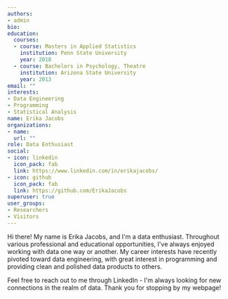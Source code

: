 ```yaml
---
authors:
- admin
bio: 
education:
  courses:
  - course: Masters in Applied Statistics
    institution: Penn State University
    year: 2018
  - course: Bachelors in Psychology, Theatre
    institution: Arizona State University
    year: 2013
email: ""
interests:
- Data Engineering
- Programming
- Statistical Analysis
name: Erika Jacobs
organizations:
- name: 
  url: ""
role: Data Enthusiast
social:
- icon: linkedin
  icon_pack: fab
  link: https://www.linkedin.com/in/erikajacobs/
- icon: github
  icon_pack: fab
  link: https://github.com/ErikaJacobs
superuser: true
user_groups:
- Researchers
- Visitors
---
```


Hi there! My name is Erika Jacobs, and I'm a data enthusiast. Throughout various professional and educational opportunities, I've always enjoyed working with data one way or another. My career interests have recently pivoted toward data engineering, with great interest in programming and providing clean and polished data products to others. 

Feel free to reach out to me through LinkedIn - I'm always looking for new connections in the realm of data. Thank you for stopping by my webpage!

